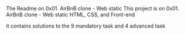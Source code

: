 The Readme on 0x01. AirBnB clone - Web static
This project is on 0x01. AirBnB clone - Web static
HTML, CSS, and  Front-end

it contains solutions to the 9 mandatory task and 4 advanced task
